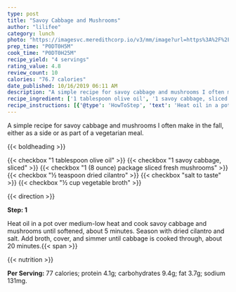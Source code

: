 ```yaml
---
type: post
title: "Savoy Cabbage and Mushrooms"
author: "lilifee"
category: lunch
photo: "https://imagesvc.meredithcorp.io/v3/mm/image?url=https%3A%2F%2Fimages.media-allrecipes.com%2Fuserphotos%2F8040286.jpg"
prep_time: "P0DT0H5M"
cook_time: "P0DT0H25M"
recipe_yield: "4 servings"
rating_value: 4.8
review_count: 10
calories: "76.7 calories"
date_published: 10/16/2019 06:11 AM
description: "A simple recipe for savoy cabbage and mushrooms I often make in the fall, either as a side or as part of a vegetarian meal."
recipe_ingredient: ['1 tablespoon olive oil', '1 savoy cabbage, sliced', '1 (8 ounce) package sliced fresh mushrooms', '½ teaspoon dried cilantro', 'salt to taste', '½ cup vegetable broth']
recipe_instructions: [{'@type': 'HowToStep', 'text': 'Heat oil in a pot over medium-low heat and cook savoy cabbage and mushrooms until softened, about 5 minutes. Season with dried cilantro and salt. Add broth, cover, and simmer until cabbage is cooked through, about 20 minutes.\n'}]
---
```


A simple recipe for savoy cabbage and mushrooms I often make in the fall, either as a side or as part of a vegetarian meal. 

{{< boldheading >}}

{{< checkbox "1 tablespoon olive oil" >}}
{{< checkbox "1  savoy cabbage, sliced" >}}
{{< checkbox "1 (8 ounce) package sliced fresh mushrooms" >}}
{{< checkbox "½ teaspoon dried cilantro" >}}
{{< checkbox "salt to taste" >}}
{{< checkbox "½ cup vegetable broth" >}}


{{< direction >}}

**Step: 1**

Heat oil in a pot over medium-low heat and cook savoy cabbage and mushrooms until softened, about 5 minutes. Season with dried cilantro and salt. Add broth, cover, and simmer until cabbage is cooked through, about 20 minutes.{{< span >}}

{{< nutrition >}}

**Per Serving:** 77 calories; protein 4.1g; carbohydrates 9.4g; fat 3.7g; sodium 131mg.